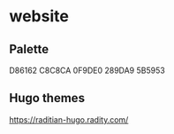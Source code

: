 # website

Palette
--------------------
D86162
C8C8CA
0F9DE0
289DA9
5B5953

Hugo themes
--------------------
https://raditian-hugo.radity.com/
